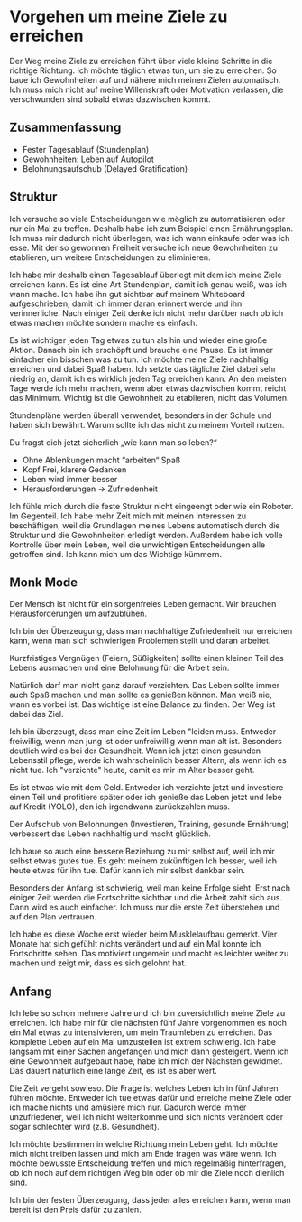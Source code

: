 # Vorgehen um meine Ziele zu erreichen

Der Weg meine Ziele zu erreichen führt über viele kleine Schritte in die richtige Richtung. Ich möchte täglich etwas tun, um sie zu erreichen. So baue ich Gewohnheiten auf und nähere mich meinen Zielen automatisch. Ich muss mich nicht auf meine Willenskraft oder Motivation verlassen, die verschwunden sind sobald etwas dazwischen kommt.

## Zusammenfassung

- Fester Tagesablauf (Stundenplan)
- Gewohnheiten: Leben auf Autopilot
- Belohnungsaufschub (Delayed Gratification)

## Struktur

Ich versuche so viele Entscheidungen wie möglich zu automatisieren oder nur ein Mal zu treffen. Deshalb habe ich zum Beispiel einen Ernährungsplan. Ich muss mir dadurch nicht überlegen, was ich wann einkaufe oder was ich esse. Mit der so gewonnen Freiheit versuche ich neue Gewohnheiten zu etablieren, um weitere Entscheidungen zu eliminieren.

Ich habe mir deshalb einen Tagesablauf überlegt mit dem ich meine Ziele erreichen kann. Es ist eine Art Stundenplan, damit ich genau weiß, was ich wann mache. Ich habe ihn gut sichtbar auf meinem Whiteboard aufgeschrieben, damit ich immer daran erinnert werde und ihn verinnerliche. Nach einiger Zeit denke ich nicht mehr darüber nach ob ich etwas machen möchte sondern mache es einfach.

Es ist wichtiger jeden Tag etwas zu tun als hin und wieder eine große Aktion. Danach bin ich erschöpft und brauche eine Pause. Es ist immer einfacher ein bisschen was zu tun. Ich möchte meine Ziele nachhaltig erreichen und dabei Spaß haben. Ich setzte das tägliche Ziel dabei sehr niedrig an, damit ich es wirklich jeden Tag erreichen kann. An den meisten Tage werde ich mehr machen, wenn aber etwas dazwischen kommt reicht das Minimum. Wichtig ist die Gewohnheit zu etablieren, nicht das Volumen.

Stundenpläne werden überall verwendet, besonders in der Schule und haben sich bewährt. Warum sollte ich das nicht zu meinem Vorteil nutzen.

Du fragst dich jetzt sicherlich „wie kann man so leben?“
- Ohne Ablenkungen macht “arbeiten“ Spaß
- Kopf Frei, klarere Gedanken
- Leben wird immer besser
- Herausforderungen -> Zufriedenheit

Ich fühle mich durch die feste Struktur nicht eingeengt oder wie ein Roboter. Im Gegenteil. Ich habe mehr Zeit mich mit meinen Interessen zu beschäftigen, weil die Grundlagen meines Lebens automatisch durch die Struktur und die Gewohnheiten erledigt werden. Außerdem habe ich volle Kontrolle über mein Leben, weil die unwichtigen Entscheidungen alle getroffen sind. Ich kann mich um das Wichtige kümmern.

## Monk Mode

Der Mensch ist nicht für ein sorgenfreies Leben gemacht. Wir brauchen Herausforderungen um aufzublühen.

Ich bin der Überzeugung, dass man nachhaltige Zufriedenheit nur erreichen kann, wenn man sich schwierigen Problemen stellt und daran arbeitet.

Kurzfristiges Vergnügen (Feiern, Süßigkeiten) sollte einen kleinen Teil des Lebens ausmachen und eine Belohnung für die Arbeit sein.

Natürlich darf man nicht ganz darauf verzichten. Das Leben sollte immer auch Spaß machen und man sollte es genießen können. Man weiß nie, wann es vorbei ist. Das wichtige ist eine Balance zu finden. Der Weg ist dabei das Ziel. 

Ich bin überzeugt, dass man eine Zeit im Leben "leiden muss. Entweder freiwillig, wenn man jung ist oder unfreiwillig wenn man alt ist. Besonders deutlich wird es bei der Gesundheit. Wenn ich jetzt einen gesunden Lebensstil pflege, werde ich wahrscheinlich besser Altern, als wenn ich es nicht tue. Ich "verzichte" heute, damit es mir im Alter besser geht.

Es ist etwas wie mit dem Geld. Entweder ich verzichte jetzt und investiere einen Teil und profitiere später oder ich genieße das Leben jetzt und lebe auf Kredit (YOLO), den ich irgendwann zurückzahlen muss.

Der Aufschub von Belohnungen (Investieren, Training, gesunde Ernährung) verbessert das Leben nachhaltig und macht glücklich.

Ich baue so auch eine bessere Beziehung zu mir selbst auf, weil ich mir selbst etwas gutes tue. Es geht meinem zukünftigen Ich besser, weil ich heute etwas für ihn tue. Dafür kann ich mir selbst dankbar sein.

Besonders der Anfang ist schwierig, weil man keine Erfolge sieht. Erst nach einiger Zeit werden die Fortschritte sichtbar und die Arbeit zahlt sich aus. Dann wird es auch einfacher. Ich muss nur die erste Zeit überstehen und auf den Plan vertrauen.

Ich habe es diese Woche erst wieder beim Musklelaufbau gemerkt. Vier Monate hat sich gefühlt nichts verändert und auf ein Mal konnte ich Fortschritte sehen. Das motiviert ungemein und macht es leichter weiter zu machen und zeigt mir, dass es sich gelohnt hat.

## Anfang

Ich lebe so schon mehrere Jahre und ich bin zuversichtlich meine Ziele zu erreichen. Ich habe mir für die nächsten fünf Jahre vorgenommen es noch ein Mal etwas zu intensivieren, um mein Traumleben zu erreichen. Das komplette Leben auf ein Mal umzustellen ist extrem schwierig. Ich habe langsam mit einer Sachen angefangen und mich dann gesteigert. Wenn ich eine Gewohnheit aufgebaut habe, habe ich mich der Nächsten gewidmet. Das dauert natürlich eine lange Zeit, es ist es aber wert.

Die Zeit vergeht sowieso. Die Frage ist welches Leben ich in fünf Jahren führen möchte. Entweder ich tue etwas dafür und erreiche meine Ziele oder ich mache nichts und amüsiere mich nur. Dadurch werde immer unzufriedener, weil ich nicht weiterkomme und sich nichts verändert oder sogar schlechter wird (z.B. Gesundheit).

Ich möchte bestimmen in welche Richtung mein Leben geht. Ich möchte mich nicht treiben lassen und mich am Ende fragen was wäre wenn. Ich möchte bewusste Entscheidung treffen und mich regelmäßig hinterfragen, ob ich noch auf dem richtigen Weg bin oder ob mir die Ziele noch dienlich sind.

Ich bin der festen Überzeugung, dass jeder alles erreichen kann, wenn man bereit ist den Preis dafür zu zahlen.


